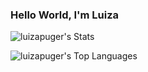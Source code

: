 ### Hello World, I'm Luiza

![luizapuger's Stats](https://github-readme-stats.vercel.app/api?username=luizapuger&theme=react&show_icons=true&hide_border=true&count_private=true)

![luizapuger's Top Languages](https://github-readme-stats.vercel.app/api/top-langs/?username=luizapuger&theme=react&show_icons=true&hide_border=true&count_private=true&layout=compact)

<!--
**luizapuger/luizapuger** is a ✨ _special_ ✨ repository because its `README.md` (this file) appears on your GitHub profile.

Here are some ideas to get you started:

- 🔭 I’m currently working on ...
- 🌱 I’m currently learning ...
- 👯 I’m looking to collaborate on ...
- 🤔 I’m looking for help with ...
- 💬 Ask me about ...
- 📫 How to reach me: ...
- 😄 Pronouns: ...
- ⚡ Fun fact: ...
-->
